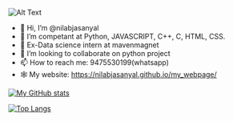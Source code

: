 ![Alt Text](https://media.giphy.com/media/o0vwzuFwCGAFO/giphy.gif)
- 👋 Hi, I’m @nilabjasanyal
- 👀 I’m competant at Python, JAVASCRIPT, C++, C, HTML, CSS.
- 🌱 Ex-Data science intern at mavenmagnet
- 💞️ I’m looking to collaborate on python project
- 📫 How to reach me: 9475530199(whatsapp)
- 🕸  My website: https://nilabjasanyal.github.io/my_webpage/



[![My GitHub stats](https://github-readme-stats.vercel.app/api?username=nilabjasanyal&show_icons=true&theme=radical)
](https://github.com/nilabjasanyal/github-readme-stats)

[![Top Langs](https://github-readme-stats.vercel.app/api/top-langs/?username=nilabjasanyal&show_icons=true&theme=radical)](https://github.com/nilabjasanyal/github-readme-stats)



<!---
nilabjasanyal/nilabjasanyal is a ✨ special ✨ repository because its `README.md` (this file) appears on your GitHub profile.
You can click the Preview link to take a look at your changes.
--->
